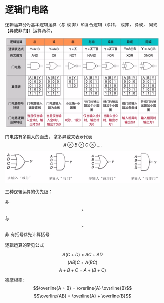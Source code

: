 # 逻辑门电路

逻辑运算分为基本逻辑运算（与 或 非）和复合逻辑（与非， 或非， 异或， 同或【异或非门】）运算两种， 

![](./img/Snipaste_2025-06-10_23-22-15.png)

门电路有多输入的画法， 拿多异或来表示代表 $$A \otimes  B \otimes  C \otimes  ....$$

![](./img/Snipaste_2025-06-10_23-24-06.png)

三种逻辑运算的优先级：

非 $$>$$ 与 $$>$$ 非  有括号优先计算括号

逻辑运算的常见公式

$$A(C + D) = AC + AD$$   $$(AB)C = A(BC)$$   $$A + B + C = A + ( B +  C)$$

德摩根率: $$\overline{A + B} = \overline{A} \overline{B}$$   $$\overline{AB} = \overline{A} + \overline{B}$$